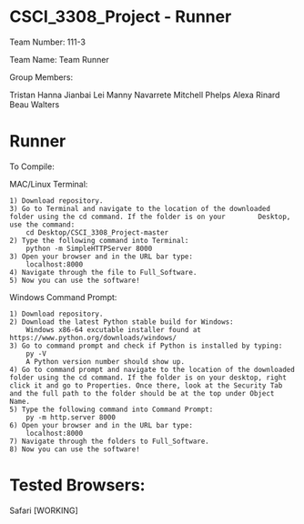 # CSCI_3308_Project - Runner

Team Number: 111-3

Team Name: Team Runner

Group Members:

  Tristan Hanna
  Jianbai Lei
  Manny Navarrete
  Mitchell Phelps
  Alexa Rinard
  Beau Walters
  
# Runner

To Compile:

  MAC/Linux Terminal:
  
    1) Download repository.
    3) Go to Terminal and navigate to the location of the downloaded folder using the cd command. If the folder is on your        Desktop, use the command: 
        cd Desktop/CSCI_3308_Project-master
    2) Type the following command into Terminal: 
        python -m SimpleHTTPServer 8000
    3) Open your browser and in the URL bar type:
        localhost:8000
    4) Navigate through the file to Full_Software.
    5) Now you can use the software!
  
  Windows Command Prompt:
  
    1) Download repository.
    2) Download the latest Python stable build for Windows: 
        Windows x86-64 excutable installer found at https://www.python.org/downloads/windows/
    3) Go to command prompt and check if Python is installed by typing:
        py -V
        A Python version number should show up.
    4) Go to command prompt and navigate to the location of the downloaded folder using the cd command. If the folder is on your desktop, right click it and go to Properties. Once there, look at the Security Tab and the full path to the folder should be at the top under Object Name.
    5) Type the following command into Command Prompt:
        py -m http.server 8000
    6) Open your browser and in the URL bar type:
        localhost:8000
    7) Navigate through the folders to Full_Software.
    8) Now you can use the software!

# Tested Browsers:

  Safari [WORKING]
